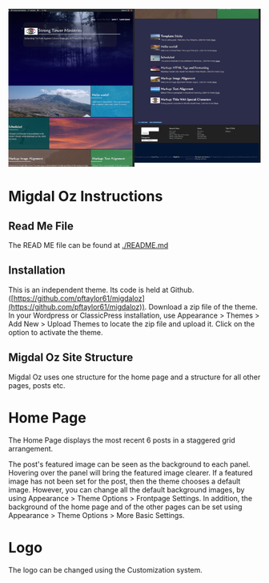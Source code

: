 ![migdaloz](./assets/migdaloz_homepage.png)
# Migdal Oz Instructions

## Read Me File
The READ ME file can be found at [./README.md](![migdaloz](./README.md))

## Installation
This is an independent theme. Its code is held at Github. ([https://github.com/pftaylor61/migdaloz](https://github.com/pftaylor61/migdaloz)). Download a zip file of the theme. In your Wordpress or ClassicPress installation, use Appearance > Themes > Add New > Upload Themes to locate the zip file and upload it. Click on the option to activate the theme.

## Migdal Oz Site Structure
Migdal Oz uses one structure for the home page and a structure for all other pages, posts etc.
# Home Page
The Home Page displays the most recent 6 posts in a staggered grid arrangement. 

The post's featured image can be seen as the background to each panel. Hovering over the panel will bring the featured image clearer. If a featured image has not been set for the post, then the theme chooses a default image. However, you can change all the default background images, by using Appearance > Theme Options > Frontpage Settings. In addition, the background of the home page and of the other pages can be set using Appearance > Theme Options > More Basic Settings.
# Logo
The logo can be changed using the Customization system.